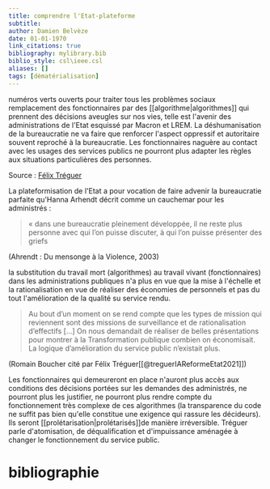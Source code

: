 ```yaml
---
title: comprendre l'Etat-plateforme
subtitle:
author: Damien Belvèze
date: 01-01-1970
link_citations: true
bibliography: mylibrary.bib
biblio_style: csl\ieee.csl
aliases: []
tags: [dématérialisation]
---
```


numéros verts ouverts pour traiter tous les problèmes sociaux
remplacement des fonctionnaires par des [[algorithme|algorithmes]] qui prennent des décisions aveugles sur nos vies, telle est l'avenir des administrations de l'Etat esquissé par Macron et LREM. 
La déshumanisation de la bureaucratie ne va faire que renforcer l'aspect oppressif et autoritaire souvent reproché à la bureaucratie. 
Les fonctionnaires naguère au contact avec les usages des services publics ne pourront plus adapter les règles aux situations particulières des personnes. 

Source : [Félix Tréguer](https://aoc.media/analyse/2021/11/11/ia-et-reforme-de-letat-vers-des-bureaucraties-sans-humains/)

La plateformisation de l'Etat a pour vocation de faire advenir la bureaucratie parfaite qu'Hanna Arhendt décrit comme un cauchemar pour les administrés : 

>« dans une bureaucratie pleinement développée, il ne reste plus personne avec qui l’on puisse discuter, à qui l’on puisse présenter des griefs

(Ahrendt : Du mensonge à la Violence, 2003)

la substitution du travail mort (algorithmes) au travail vivant (fonctionnaires)  dans les administrations publiques n'a plus en vue que la mise à l'échelle et la rationalisation en vue de réaliser des économies de personnels et pas du tout l'amélioration de la qualité su service rendu. 

> Au bout d’un moment on se rend compte que les types de mission qui reviennent sont des missions de surveillance et de rationalisation d’effectifs […] On nous demandait de réaliser de belles présentations pour montrer à la Transformation publique combien on économisait. La logique d’amélioration du service public n’existait plus. 

(Romain Boucher cité par Félix Tréguer[[@treguerIAReformeEtat2021]])

Les fonctionnaires qui demeureront en place n'auront plus accès aux conditions des décisions portées sur les demandes des administrés, ne pourront plus les justifier, ne pourront plus rendre compte du fonctionnement très complexe de ces algorithmes (la transparence du code ne suffit pas bien qu'elle constitue une exigence qui rassure les décideurs). Ils seront [[prolétarisation|prolétarisés]]de manière irréversible. Tréguer parle d'atomisation, de déqualification et d'impuissance aménagée à changer le fonctionnement du service public. 




# bibliographie

